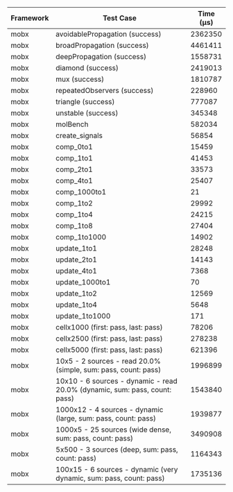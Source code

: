 | Framework | Test Case | Time (μs) |
| --- | --- | --- |
| mobx | avoidablePropagation (success) | 2362350 |
| mobx | broadPropagation (success) | 4461411 |
| mobx | deepPropagation (success) | 1558731 |
| mobx | diamond (success) | 2419013 |
| mobx | mux (success) | 1810787 |
| mobx | repeatedObservers (success) | 228960 |
| mobx | triangle (success) | 777087 |
| mobx | unstable (success) | 345348 |
| mobx | molBench | 582034 |
| mobx | create_signals | 56854 |
| mobx | comp_0to1 | 15459 |
| mobx | comp_1to1 | 41453 |
| mobx | comp_2to1 | 33573 |
| mobx | comp_4to1 | 25407 |
| mobx | comp_1000to1 | 21 |
| mobx | comp_1to2 | 29992 |
| mobx | comp_1to4 | 24215 |
| mobx | comp_1to8 | 27404 |
| mobx | comp_1to1000 | 14902 |
| mobx | update_1to1 | 28248 |
| mobx | update_2to1 | 14143 |
| mobx | update_4to1 | 7368 |
| mobx | update_1000to1 | 70 |
| mobx | update_1to2 | 12569 |
| mobx | update_1to4 | 5648 |
| mobx | update_1to1000 | 171 |
| mobx | cellx1000 (first: pass, last: pass) | 78206 |
| mobx | cellx2500 (first: pass, last: pass) | 278238 |
| mobx | cellx5000 (first: pass, last: pass) | 621396 |
| mobx | 10x5 - 2 sources - read 20.0% (simple, sum: pass, count: pass) | 1996899 |
| mobx | 10x10 - 6 sources - dynamic - read 20.0% (dynamic, sum: pass, count: pass) | 1543840 |
| mobx | 1000x12 - 4 sources - dynamic (large, sum: pass, count: pass) | 1939877 |
| mobx | 1000x5 - 25 sources (wide dense, sum: pass, count: pass) | 3490908 |
| mobx | 5x500 - 3 sources (deep, sum: pass, count: pass) | 1164343 |
| mobx | 100x15 - 6 sources - dynamic (very dynamic, sum: pass, count: pass) | 1735136 |
